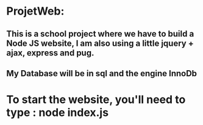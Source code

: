 # ProjetWeb:
## This is a school project where we have to build a Node JS website, I am also using a little jquery + ajax, express and pug.
## My Database will be in sql and the engine InnoDb
# To start the website, you'll need to type : node index.js